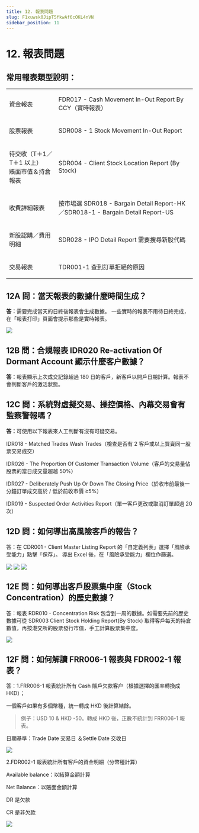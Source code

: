```yaml
---
title: 12. 報表問題
slug: F1xuwsk0JipT5fkwAf6cOKL4nVN
sidebar_position: 11
---
```



# 12. 報表問題

## 常用報表類型說明：

<table>
<colgroup>
<col width="208"/>
<col width="612"/>
</colgroup>
<tbody>
<tr><td><p>資金報表</p></td><td><p>FDR017 - Cash Movement In-Out Report By CCY（實時報表）</p></td></tr>
<tr><td><p>股票報表</p></td><td><p>SDR008 - 1  Stock Movement In-Out Report</p></td></tr>
<tr><td><p>待交收（T＋1／T＋1 以上）<br/>賬面市值＆持倉報表</p></td><td><p>SDR004 - Client Stock Location Report (By Stock)</p></td></tr>
<tr><td><p>收費詳細報表</p></td><td><p>按市埸選 SDR018 - Bargain Detail Report-HK／SDR018-1 - Bargain Detail Report-US</p></td></tr>
<tr><td><p>新股認購／費用明細</p></td><td><p>SDR028 - IPO Detail Report 需要搜尋新股代碼</p></td></tr>
<tr><td><p>交易報表</p></td><td><p>TDR001-1 查到訂單拒絕的原因</p></td></tr>
</tbody>
</table>

## 12A 問：當天報表的數據什麼時間生成？

<b>答：</b>需要完成當天的日終後報表會生成數據。
一些實時的報表不用待日終完成，在「報表打印」頁面會提示那些是實時報表。

<img src="/assets/Owvpbv3UXofcY1xyc9ociMxvnXd.png" src-width="1790" src-height="780" align="center"/>

## 12B 問：合規報表 IDR020 Re-activation Of Dormant Account 顯示什麼客户數據？

<b>答：</b>報表顯示上次成交記錄超過 180 日的客戶，新客戶以開戶日期計算。報表不會判斷客戶的激活狀態。

## 12C 問：系統對虛擬交易、操控價格、內幕交易會有監察警報嗎？

<b>答：</b>可使用以下報表來人工判斷有沒有可疑交易。

IDR018 - Matched Trades Wash Trades（檢查是否有 2 客戶或以上買賣同一股票交易成交）

IDR026 - The Proportion Of Customer Transaction Volume（客戶的交易量佔股票的當日成交量超越 50%）

IDR027 - Deliberately Push Up Or Down The Closing Price（於收市前最後一分鐘訂單成交高於 / 低於前收市價 ≥5%）

IDR019 - Suspected Order Activities Report（單一客戶更改或取消訂單超過 20 次）

## 12D 問：如何導出高風險客戶的報告？

答：在 CDR001 - Client Master Listing Report 的「自定義列表」選擇「風險承受能力」點擊「保存」。
導出 Excel 後，在「風險承受能力」欄位作篩選。

<img src="/assets/UjF3bx23goiKmUxAfNqcqTCDnte.png" src-width="2826" src-height="1600" align="center"/>

<img src="/assets/UW5XbfXIBo4HQwx2a1Sc08TVnZb.png" src-width="2844" src-height="1618" align="center"/>

<img src="/assets/DLwfbDP0xoIvzrxnznWc2amjnBh.png" src-width="2846" src-height="1468" align="center"/>

## 12E 問：如何導出客戶股票集中度（Stock Concentration）的歷史數據？

答：報表 RDR010 - Concentration Risk 包含到一周的數據。如需要先前的歷史數據可從 SDR003 Client Stock Holding Report(By Stock) 取得客戶每天的持倉數值，再按港交所的股票發行市值，手工計算股票集中度。

<img src="/assets/Ki5TbQ5qYoROi2xXzc7caRXennf.png" src-width="2850" src-height="1346" align="center"/>

## 12F 問：如何解讀 FRR006-1 報表與 FDR002-1 報表？

答：1.FRR006-1 報表統計所有 Cash 賬戶欠款客户（根據選擇的匯率轉換成 HKD）；

一個客戶如果有多個幣種，統一轉成 HKD 後計算結餘。

> 例子：USD 10 & HKD -50。轉成 HKD 後，正數不統計到 FRR006-1 報表。

日期基準：Trade Date 交易日 ＆Settle Date 交收日

<img src="/assets/L3uYb98C7o5egvxWyhucD005nHf.png" src-width="2380" src-height="592" align="center"/>

2.FDR002-1 報表統計所有客戶的資金明細（分幣種計算）

Available balance：以結算金額計算

Net Balance：以賬面金額計算

DR 是欠款

CR 是非欠款

<img src="/assets/NSM7b7mGCo0iWJxk6JrcRi1UnTd.png" src-width="2820" src-height="1264" align="center"/>

